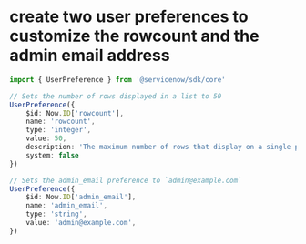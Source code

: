 # create two user preferences to customize the rowcount and the admin email address
```typescript
import { UserPreference } from '@servicenow/sdk/core'

// Sets the number of rows displayed in a list to 50
UserPreference({
	$id: Now.ID['rowcount'],
	name: 'rowcount',
	type: 'integer',
	value: 50,
	description: 'The maximum number of rows that display on a single page in a list.',
	system: false
})

// Sets the admin_email preference to `admin@example.com`
UserPreference({
    $id: Now.ID['admin_email'],
	name: 'admin_email',
    type: 'string',
    value: 'admin@example.com',
})
```
